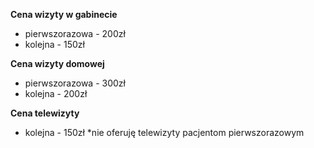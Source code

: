 __Cena wizyty w gabinecie__
- pierwszorazowa - 200zł
- kolejna - 150zł

__Cena wizyty domowej__
- pierwszorazowa - 300zł
- kolejna - 200zł

__Cena telewizyty__
- kolejna - 150zł
 *nie oferuję telewizyty pacjentom pierwszorazowym

